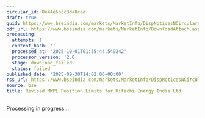 ```yaml
---
circular_id: 8e44e6bcc3da8cad
draft: true
guid: https://www.bseindia.com/markets/MarketInfo/DispNoticesNCirculars.aspx?Noticeid={AEED52B8-8390-4507-B54B-C5F079434ECA}&noticeno=20250930-71&dt=09/30/2025&icount=71&totcount=114&flag=0
pdf_url: https://www.bseindia.com/markets/MarketInfo/DownloadAttach.aspx?id=20250930-71&attachedId=
processing:
  attempts: 1
  content_hash: ''
  processed_at: '2025-10-01T01:55:44.549242'
  processor_version: '2.0'
  stage: download_failed
  status: failed
published_date: '2025-09-30T14:02:06+00:00'
rss_url: https://www.bseindia.com/markets/MarketInfo/DispNoticesNCirculars.aspx?Noticeid={AEED52B8-8390-4507-B54B-C5F079434ECA}&noticeno=20250930-71&dt=09/30/2025&icount=71&totcount=114&flag=0
source: bse
title: Revised MWPL Position Limits for Hitachi Energy India Ltd
---
```


Processing in progress...